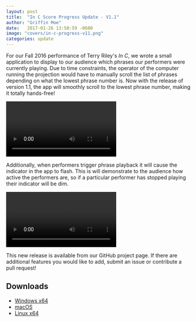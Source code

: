 ```yaml
---
layout: post
title:  "In C Score Progress Update - V1.1"
author: "Griffin Moe"
date:   2017-01-26 13:50:59 -0600
image: "covers/in-c-progress-v11.png"
categories: update
---
```


For our Fall 2016 performance of Terry Riley's *In C*, we wrote a small
application to display to our audience which phrases our performers were
currently playing. Due to time constraints, the operator of the computer
running the projection would have to manually scroll the list of phrases
depending on what the lowest phrase number is. Now with the release of version
1.1, the app will smoothly scroll to the lowest phrase number, making it
totally hands-free!

<video src="/video/score-progress-scroll.webm" loop autoplay></video>

Additionally, when performers trigger phrase playback it will cause the
indicator in the app to flash. This is will demonstrate to the audience how
active the performers are, so if a particular performer has stopped playing
their indicator will be dim.

<video src="/video/score-progress-flash.webm" loop autoplay></video>

This new release is available from our GitHub project page. If there are
additional features you would like to add, submit an issue or contribute
a pull request!

## Downloads

* [Windows x64](https://github.com/loyola-university-tech-ensemble/in-c-score-progress/releases/download/v1.1.0/InCScoreProgress-win32-x64.zip)
* [macOS](https://github.com/loyola-university-tech-ensemble/in-c-score-progress/releases/download/v1.1.0/InCScoreProgress-macos-x64.dmg)
* [Linux x64](https://github.com/loyola-university-tech-ensemble/in-c-score-progress/releases/download/v1.1.0/InCScoreProgress-linux-x64.zip)
